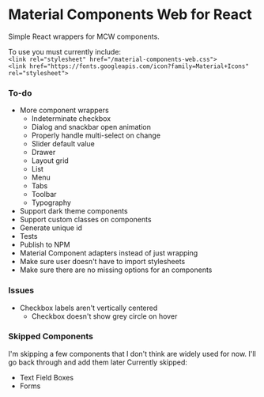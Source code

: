 # Material Components Web for React
Simple React wrappers for MCW components.

To use you must currently include:  
`<link rel="stylesheet" href="/material-components-web.css">`  
`<link href="https://fonts.googleapis.com/icon?family=Material+Icons" rel="stylesheet">`  

### To-do
- More component wrappers
  - Indeterminate checkbox
  - Dialog and snackbar open animation
  - Properly handle multi-select on change
  - Slider default value
  - Drawer
  - Layout grid
  - List
  - Menu
  - Tabs
  - Toolbar
  - Typography
- Support dark theme components
- Support custom classes on components
- Generate unique id
- Tests
- Publish to NPM
- Material Component adapters instead of just wrapping
- Make sure user doesn't have to import stylesheets
- Make sure there are no missing options for an components

### Issues
- Checkbox labels aren't vertically centered
  - Checkbox doesn't show grey circle on hover

### Skipped Components
I'm skipping a few components that I don't think are widely used for now. I'll go back through and add them later
Currently skipped:
- Text Field Boxes
- Forms
